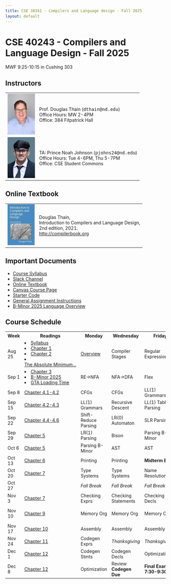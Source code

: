 ```yaml
---
title: CSE 30341 - Compilers and Language design - Fall 2025
layout: default
---
```


# CSE 40243 - Compilers and Language Design - Fall 2025

MWF 9:25-10:15 in Cushing 303

## Instructors

<table markdown="0">
<tr>
<td><img src="images/dthain.jpg" height=128/></td>
<td> 
Prof. Douglas Thain (<tt>dthain@nd.edu</tt>)<br>
Office Hours: MW 2-4PM <br>
Office: 384 Fitpatrick Hall
</td>
</tr>
<tr>
<td><img src="images/pjohns24.jpg" height=128/></td>
<td>
TA: Prince Noah Johnson (<tt>pjohns24@nd.edu</tt>)<br>
Office Hours: Tue 4-6PM, Thu 5-7PM<br>
Office: CSE Student Commons
</td>
</tr>
</table>

## Online Textbook

<table markdown="0">
<tr>
<td><img src="images/compilerbook-small.jpg"></td>
<td>
Douglas Thain,<br>
Introduction to Compilers and Language Design,<br>
2nd edition, 2021.<br>
<a href="http://compilerbook.org">http://compilerbook.org</a>
</td>
</tr>
</table>


## Important Documents

- [Course Syllabus](syllabus)
- [Slack Channel](https://nd-cse.slack.com/channels/compilers-fa25)
- [Online Textbook](http://compilerbook.org)
- [Canvas Course Page](https://canvas.nd.edu/courses/124956)
- [Starter Code](https://github.com/dthain/compilerbook-starter-code)
- [General Assignment Instructions](general)
- [B-Minor 2025 Language Overview](bminor)

## Course Schedule

<table markdown="0">

<tr>
<th>
Week
<th>
Readings
<th>
Monday
<th>
Wednesday
<th>
Friday
<th>
Due Friday
<th>
Reference

<tr>
<td>
Aug 25
<td>
<li><a href=syllabus>Syllabus</a>
<li><a href="https://dthain.github.io/books/compiler/chapter1.pdf">Chapter 1</a>
<li><a href="https://dthain.github.io/books/compiler/chapter2.pdf">Chapter 2</a>
<li><a href="https://www.joelonsoftware.com/2003/10/08/the-absolute-minimum-every-software-developer-absolutely-positively-must-know-about-unicode-and-character-sets-no-excuses/">The&nbsp;Absolute&nbsp;Minimum...</a>
<td>
<a href="https://docs.google.com/presentation/d/1rjtXRK-gbc9ZA4RW97zVnwUZLxlr_mDndqCMHPiy-mo/edit">Overview</a>
<td>
Compiler Stages
<td>
Regular Expressions
<td>
<strong><a href="homework1">Homework&nbsp;1</a></strong>
<td>
<a href="handouts/handout-regex">Regex Handout</a><br>
<a href="https://regex101.com/">Regex 101</a>

<tr>
<td>
Sep 1
<td>
<li><a href="https://dthain.github.io/books/compiler/chapter3.pdf">Chapter 3</a><br>
<li><a href="bminor">B-Minor&nbsp;2025</a><br>
<li><a href="https://nee.lv/2021/02/28/How-I-cut-GTA-Online-loading-times-by-70/">GTA&nbsp;Loading&nbsp;Time</a>
<td>
RE->NFA
<td>
NFA->DFA
<td>
Flex
<td>
<strong><a href="encoder">Encoder Due</a></strong>
<td>
<a href="https://github.com/cooperative-computing-lab/cctools/blob/master/dttools/src/jx_parse.c#L287">Hand&nbsp;Scanner</a><br>
<a href="https://westes.github.io/flex/manual/">Flex&nbsp;Scanner&nbsp;Generator</a><br>

<tr>
<td>
Sep 8
<td>
<a href="https://dthain.github.io/books/compiler/chapter4.pdf">Chapter 4.1-4.2</a>
<td>
CFGs
<td>
CFGs
<td>
LL(1) Grammars
<td>
<strong>Homework 2</strong>
<td>
<a href="https://web.stanford.edu/class/archive/cs/cs103/cs103.1156/tools/cfg/">CFG&nbsp;Tool</a><br>
<a href="https://en.wikipedia.org/wiki/Comparison_of_parser_generators">Parser&nbsp;Generators</a><br>

<tr>
<td>
Sep 15
<td>
<a href="https://dthain.github.io/books/compiler/chapter4.pdf">Chapter 4.2-4.3</a>
<td>
LL(1) Grammars
<td>
Recursive Descent
<td>
LL(1) Table Parsing
<td>
<strong>Scanner Due</strong>
<td>

<tr>
<td>
Sep 22
<td>
<a href="https://dthain.github.io/books/compiler/chapter4.pdf">Chapter 4.4-4.6</a>
<td>
Shift-Reduce Parsing
<td>
LR(0) Automaton
<td>
SLR Parsing
<td>
<strong>Homework 3</strong>
<td>

<tr>
<td>
Sep 29
<td>
<a href="https://dthain.github.io/books/compiler/chapter5.pdf">Chapter 5</a>
<td>
LR(1) Parsing
<td>
Bison
<td>
Parsing B-Minor
<td>
<strong>Homework 4</strong>
<td>
<a href="https://www.gnu.org/software/bison/manual/html_node/index.html">Bison&nbsp;Manual</a>
<br>
<a href="https://github.com/dthain/compilerbook-examples/tree/master/chapter5">Bison&nbsp;Examples</a>

<tr>
<td>
Oct 6
<td>
<a href="https://dthain.github.io/books/compiler/chapter5.pdf">Chapter 5</a>
<td>
Parsing B-Minor
<td>
AST
<td>
AST
<td>
<strong>Parser Due</strong>
<td>
<a href="ast.html">AST Handout</a>

<tr>
<td>
Oct 13
<td>
<a href="https://dthain.github.io/books/compiler/chapter6.pdf">Chapter 6</a>
<td>
Printing
<td>
Printing
<td>
<strong>Midterm&nbsp;Exam</strong>
<td>
<td>

<tr>
<td>
Oct 20
<td>
<a href="https://dthain.github.io/books/compiler/chapter7.pdf">Chapter 7</a>
<td>
Type Systems
<td>
Type Systems
<td>
Name Resolution
<td>
Printer Due
<td>

<tr>
<td>
Oct 27
<td>
<td><i>Fall&nbsp;Break</i>
<td><i>Fall&nbsp;Break</i>
<td><i>Fall&nbsp;Break</i>
<td>
<td>

<tr>
<td>
Nov 3
<td>
<a href="https://dthain.github.io/books/compiler/chapter7.pdf">Chapter 7</a>
<td>Checking Exprs
<td>Checking Statements
<td>Checking Decls
<td><strong>Resolver Due</strong>
<td>

<tr>
<td>
Nov 10
<td>
<a href="https://dthain.github.io/books/compiler/chapter9.pdf">Chapter 9</a>
<td>Memory&nbsp;Org
<td>Memory&nbsp;Org
<td>Memory&nbsp;Org
<td><strong>Type Checker Due</strong>
<td>

<tr>
<td>
Nov 17
<td>
<a href="https://dthain.github.io/books/compiler/chapter10.pdf">Chapter 10</a>
<td>Assembly
<td>Assembly
<td>Assembly
<td>
<td><a href="https://www.intel.com/content/www/us/en/developer/articles/technical/intel-sdm.html">Intel&nbsp;Manuals</a>
<br>
<a href="https://refspecs.linuxbase.org/elf/x86_64-abi-0.99.pdf">Calling&nbsp;Convention</a>

<tr>
<td>
Nov 24
<td>
<a href="https://dthain.github.io/books/compiler/chapter11.pdf">Chapter 11</a>
<td>Codegen Exprs
<td><i>Thanksgiving</i>
<td><i>Thanksgiving</i>
<td>
<td>

<tr>
<td>
Dec 1
<td>
<a href="https://dthain.github.io/books/compiler/chapter12.pdf">Chapter 12</a>
<td>Codegen Stmts
<td>Codegen Decls
<td>Optimization
<td>
<td>

<tr>
<td>
Dec 8
<td>
<a href="https://dthain.github.io/books/compiler/chapter12.pdf">Chapter 12</a>
<td> Optimization
<td> Review<br><strong>Codegen Due</strong>
<td> <strong>Final Exam</strong><br><strong>7:30-9:30PM</strong>
<td>
<td>

</table>
